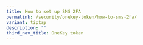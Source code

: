 ```yaml
---
title: How to set up SMS 2FA
permalink: /security/onekey-token/how-to-sms-2fa/
variant: tiptap
description: ""
third_nav_title: OneKey token
---
```

